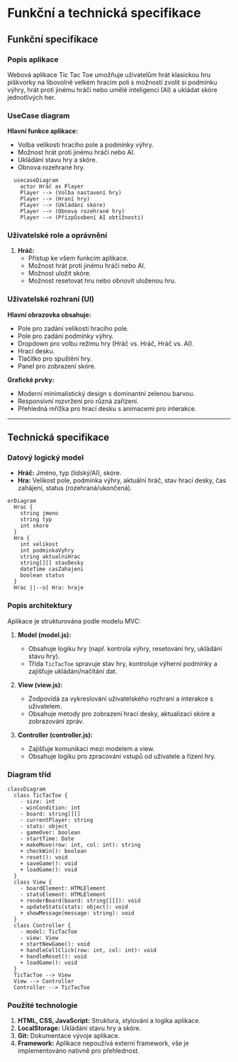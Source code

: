 # Funkční a technická specifikace

## Funkční specifikace

### Popis aplikace

Webová aplikace Tic Tac Toe umožňuje uživatelům hrát klasickou hru piškvorky na libovolně velkém hracím poli s možností zvolit si podmínku výhry, hrát proti jinému hráči nebo umělé inteligenci (AI) a ukládat skóre jednotlivých her.

### UseCase diagram

**Hlavní funkce aplikace:**

- Volba velikosti hracího pole a podmínky výhry.
- Možnost hrát proti jinému hráči nebo AI.
- Ukládání stavu hry a skóre.
- Obnova rozehrané hry.

```mermaid
  usecaseDiagram
    actor Hráč as Player
    Player --> (Volba nastavení hry)
    Player --> (Hraní hry)
    Player --> (Ukládání skóre)
    Player --> (Obnova rozehrané hry)
    Player --> (Přizpůsobení AI obtížnosti)
```

### Uživatelské role a oprávnění

1. **Hráč:**
   - Přístup ke všem funkcím aplikace.
   - Možnost hrát proti jinému hráči nebo AI.
   - Možnost uložit skóre.
   - Možnost resetovat hru nebo obnovit uloženou hru.

### Uživatelské rozhraní (UI)

**Hlavní obrazovka obsahuje:**

- Pole pro zadání velikosti hracího pole.
- Pole pro zadání podmínky výhry.
- Dropdown pro volbu režimu hry (Hráč vs. Hráč, Hráč vs. AI).
- Hrací desku.
- Tlačítko pro spuštění hry.
- Panel pro zobrazení skóre.

**Grafické prvky:**

- Moderní minimalistický design s dominantní zelenou barvou.
- Responsivní rozvržení pro různá zařízení.
- Přehledná mřížka pro hrací desku s animacemi pro interakce.

---

## Technická specifikace

### Datový logický model

- **Hráč:** Jméno, typ (lidský/AI), skóre.
- **Hra:** Velikost pole, podmínka výhry, aktuální hráč, stav hrací desky, čas zahájení, status (rozehraná/ukončená).

```mermaid
erDiagram
  Hrac {
    string jmeno
    string typ
    int skore
  }
  Hra {
    int velikost
    int podminkaVyhry
    string aktualniHrac
    string[][] stavDesky
    dateTime casZahajeni
    boolean status
  }
  Hrac ||--o{ Hra: hraje
```

### Popis architektury

Aplikace je strukturována podle modelu MVC:

1. **Model (model.js):**

   - Obsahuje logiku hry (např. kontrola výhry, resetování hry, ukládání stavu hry).
   - Třída `TicTacToe` spravuje stav hry, kontroluje výherní podmínky a zajišťuje ukládání/načítání dat.

2. **View (view\.js):**

   - Zodpovídá za vykreslování uživatelského rozhraní a interakce s uživatelem.
   - Obsahuje metody pro zobrazení hrací desky, aktualizaci skóre a zobrazování zpráv.

3. **Controller (controller.js):**

   - Zajišťuje komunikaci mezi modelem a view.
   - Obsahuje logiku pro zpracování vstupů od uživatele a řízení hry.

### Diagram tříd

```mermaid
classDiagram
  class TicTacToe {
    - size: int
    - winCondition: int
    - board: string[][]
    - currentPlayer: string
    - stats: object
    - gameOver: boolean
    - startTime: Date
    + makeMove(row: int, col: int): string
    + checkWin(): boolean
    + reset(): void
    + saveGame(): void
    + loadGame(): void
  }
  class View {
    - boardElement: HTMLElement
    - statsElement: HTMLElement
    + renderBoard(board: string[][]): void
    + updateStats(stats: object): void
    + showMessage(message: string): void
  }
  class Controller {
    - model: TicTacToe
    - view: View
    + startNewGame(): void
    + handleCellClick(row: int, col: int): void
    + handleReset(): void
    + loadGame(): void
  }
  TicTacToe --> View
  View --> Controller
  Controller --> TicTacToe
```

### Použité technologie

1. **HTML, CSS, JavaScript:** Struktura, stylování a logika aplikace.
2. **LocalStorage:** Ukládání stavu hry a skóre.
3. **Git:** Dokumentace vývoje aplikace.
4. **Framework:** Aplikace nepoužívá externí framework, vše je implementováno nativně pro přehlednost.
